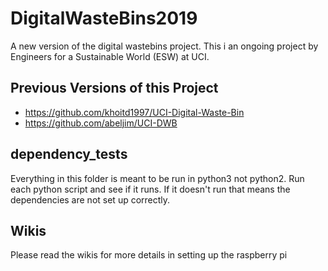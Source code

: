 # DigitalWasteBins2019
A new version of the digital wastebins project. This i an ongoing project by Engineers for a Sustainable World (ESW) at UCI. 

## Previous Versions of this Project
- https://github.com/khoitd1997/UCI-Digital-Waste-Bin
- https://github.com/abeljim/UCI-DWB

## dependency_tests
Everything in this folder is meant to be run in python3 not python2. Run each python script and see if it runs. If it doesn't run that means the dependencies are not set up correctly.
## Wikis
Please read the wikis for more details in setting up the raspberry pi
